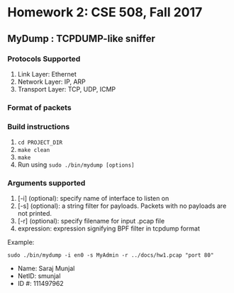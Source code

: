# Homework 2: CSE 508, Fall 2017
## MyDump : TCPDUMP-like sniffer

### Protocols Supported
1. Link Layer: Ethernet
2. Network Layer: IP, ARP
3. Transport Layer: TCP, UDP, ICMP

### Format of packets

### Build instructions
1. `cd PROJECT_DIR`
2. `make clean`
3. `make`
4. Run using `sudo ./bin/mydump [options]`

### Arguments supported
1. [-i] (optional): specify name of interface to listen on
2. [-s] (optional): a string filter for payloads. Packets with no payloads are not printed.
3. [-r] (optional): specify filename for input .pcap file
4. expression: expression signifying BPF filter in tcpdump format

Example:

`sudo ./bin/mydump -i en0 -s MyAdmin -r ../docs/hw1.pcap "port 80"`
 
* Name: Saraj Munjal
* NetID: smunjal
* ID #: 111497962